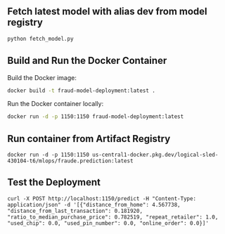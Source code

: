 ## Fetch latest model with alias dev from model registry
```python
python fetch_model.py
```

## Build and Run the Docker Container

Build the Docker image:
```sh
docker build -t fraud-model-deployment:latest .
```

Run the Docker container locally:
```sh
docker run -d -p 1150:1150 fraud-model-deployment:latest
```

## Run container from Artifact Registry

```docker
docker run -d -p 1150:1150 us-central1-docker.pkg.dev/logical-sled-430104-t6/mlops/fraude.prediction:latest
```

## Test the Deployment
```
curl -X POST http://localhost:1150/predict -H "Content-Type: application/json" -d '[{"distance_from_home": 4.567738, "distance_from_last_transaction": 0.181920, "ratio_to_median_purchase_price": 0.782519, "repeat_retailer": 1.0, "used_chip": 0.0, "used_pin_number": 0.0, "online_order": 0.0}]'
```